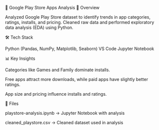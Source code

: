 📱 Google Play Store Apps Analysis
📌 Overview

Analyzed Google Play Store dataset to identify trends in app categories, ratings, installs, and pricing. Cleaned raw data and performed exploratory data analysis (EDA) using Python.

🛠 Tech Stack

Python (Pandas, NumPy, Matplotlib, Seaborn)
VS Code
Jupyter Notebook

📊 Key Insights

Categories like Games and Family dominate installs.

Free apps attract more downloads, while paid apps have slightly better ratings.

App size and pricing influence installs and ratings.

🚀 Files

playstore-analysis.ipynb → Jupyter Notebook with analysis

cleaned_playstore.csv → Cleaned dataset used in analysis
